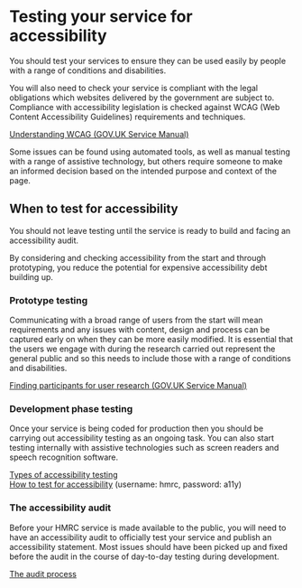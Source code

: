 # Testing your service for accessibility

You should test your services to ensure they can be used easily by people with a range of conditions and disabilities.

You will also need to check your service is compliant with the legal obligations which websites delivered by the government are subject to. Compliance with accessibility legislation is checked against WCAG (Web Content Accessibility Guidelines) requirements and techniques.

[Understanding WCAG (GOV.UK Service Manual)](https://www.gov.uk/service-manual/helping-people-to-use-your-service/understanding-wcag)

Some issues can be found using automated tools, as well as manual testing with a range of assistive technology, but others require someone to make an informed decision based on the intended purpose and context of the page.

## When to test for accessibility

You should not leave testing until the service is ready to build and facing an accessibility audit.

By considering and checking accessibility from the start and through prototyping, you reduce the potential for expensive accessibility debt building up.

### Prototype testing

Communicating with a broad range of users from the start will mean requirements and any issues with content, design and process can be captured early on when they can be more easily modified. It is essential that the users we engage with during the research carried out represent the general public and so this needs to include those with a range of conditions and disabilities.

[Finding participants for user research (GOV.UK Service Manual)](https://www.gov.uk/service-manual/user-research/find-user-research-participants)

### Development phase testing

Once your service is being coded for production then you should be carrying out accessibility testing as an ongoing task. You can also start testing internally with assistive technologies such as screen readers and speech recognition software.

[Types of accessibility testing](types-of-accessibility-testing.md)  
[How to test for accessibility](how-to-test-for-accessibility.md) (username: hmrc, password: a11y)

### The accessibility audit

Before your HMRC service is made available to the public, you will need to have an accessibility audit to officially test your service and publish an accessibility statement. Most issues should have been picked up and fixed before the audit in the course of day-to-day testing during development.

[The audit process](request-an-accessibility-audit.md)
